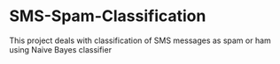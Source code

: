 # SMS-Spam-Classification
This project deals with classification of SMS messages as spam or ham using Naive Bayes classifier
